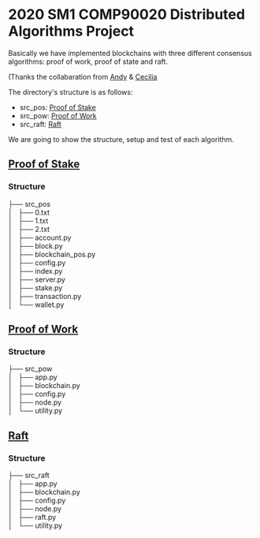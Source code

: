 # 2020 SM1 COMP90020 Distributed Algorithms Project
Basically we have implemented blockchains with three different consensus algorithms: proof of work, proof of state and raft. 

(Thanks the collabaration from [Andy](https://github.com/AndyFromTaiwan) & [Cecilia](https://github.com/cecilia726276)

The directory's structure is as follows: 

- src_pos: [Proof of Stake](#pos)
- src_pow: [Proof of Work](#pow)
- src_raft: [Raft](#raft)

We are going to show the structure, setup and test of each algorithm.

## [Proof of Stake](#pos)

### Structure

├── src_pos  
│   ├── 0.txt  
│   ├── 1.txt  
│   ├── 2.txt   
│   ├── account.py  
│   ├── block.py  
│   ├── blockchain_pos.py  
│   ├── config.py  
│   ├── index.py  
│   ├── server.py  
│   ├── stake.py  
│   ├── transaction.py  
│   └── wallet.py  


## [Proof of Work](#pow)

### Structure

├── src_pow  
│   ├── app.py  
│   ├── blockchain.py  
│   ├── config.py  
│   ├── node.py  
│   └── utility.py  


## [Raft](#raft)

### Structure

├── src_raft  
│   ├── app.py  
│   ├── blockchain.py  
│   ├── config.py  
│   ├── node.py  
│   ├── raft.py  
│   └── utility.py  
